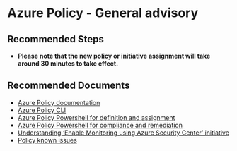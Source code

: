 <properties
    pageTitle="General advisory"
    description="General advisory"
    service="microsoft.authorization"
    resource="policyAssignments"
    authors="robga"
    ms.author="robga"
    displayOrder=""
    selfHelpType="generic"
    supportTopicIds="32636047"
    resourceTags=""
    productPesIds="16456"
    cloudEnvironments="public, Fairfax"
    articleId="b27c8ca2-f804-4159-be0b-966c640ac4ba"
	ownershipId="Compute_AzurePolicy"
/>

# Azure Policy - General advisory

## **Recommended Steps**

* **Please note that the new policy or initiative assignment will take around 30 minutes to take effect.**

## **Recommended Documents**

* [Azure Policy documentation](https://docs.microsoft.com/azure/governance/policy/overview)
* [Azure Policy CLI](https://docs.microsoft.com/cli/azure/policy?view=azure-cli-latest)
* [Azure Policy Powershell for definition and assignment](https://docs.microsoft.com/powershell/module/az.resources/?view=azps-1.4.0#policies)
* [Azure Policy Powershell for compliance and remediation](https://docs.microsoft.com/powershell/module/az.policyinsights/?view=azps-1.4.0#policy_insights)
* [Understanding ‘Enable Monitoring using Azure Security Center’ initiative](https://docs.microsoft.com/azure/security-center/tutorial-security-policy)
* [Policy known issues](https://github.com/Azure/azure-policy#known-issues)
